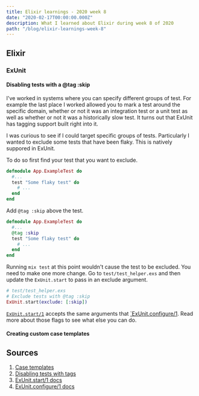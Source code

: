 ```yaml
---
title: Elixir learnings - 2020 week 8
date: "2020-02-17T00:00:00.000Z"
description: What I learned about Elixir during week 8 of 2020
path: "/blog/elixir-learnings-week-8"
---
```


## Elixir

### ExUnit

#### Disabling tests with a @tag :skip

I've worked in systems where you can specify different groups of test. For example the last place I worked allowed you to mark a test around the specific domain, whether or not it was an integration test or a unit test as well as whether or not it was a historically slow test. It turns out that ExUnit has tagging support built right into it.

I was curious to see if I could target specific groups of tests. Particularly I wanted to exclude some tests that have been flaky. This is natively suppored in ExUnit.

To do so first find your test that you want to exclude.

```elixir
defmodule App.ExampleTest do
  #...
  test "Some flaky test" do
    # ...
  end
end
```

Add `@tag :skip` above the test.

```elixir
defmodule App.ExampleTest do
  #...
  @tag :skip
  test "Some flaky test" do
    # ...
  end
end
```

Running `mix test` at this point wouldn't cause the test to be excluded. You need to make one more change. Go to `test/test_helper.exs` and then update the `ExUnit.start` to pass in an exclude argument.

```elixir
# test/test_helper.exs
# Exclude tests with @tag :skip
ExUnit.start(exclude: [:skip])
```

[`ExUnit.start/1`][exunit-start] accepts the same arguments that [`ExUnit.configure/1][exunit-configure]. Read more about those flags to see what else you can do.


#### Creating custom case templates


## Sources

[case-template]: https://hexdocs.pm/ex_unit/ExUnit.CaseTemplate.html
[disabling-tests]: https://medium.com/@pomodoro_cc/easily-skip-exunit-tests-in-elixir-31c26b516146
[exunit-start]: https://hexdocs.pm/ex_unit/ExUnit.html#start/1
[exunit-configure]: https://hexdocs.pm/ex_unit/ExUnit.html#configure/1


1. [Case templates][case-template]
2. [Disabling tests with tags][disabling-tests]
3. [ExUnit.start/1 docs][exunit-start]
3. [ExUnit.configure/1 docs][exunit-configure]